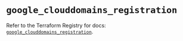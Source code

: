 # `google_clouddomains_registration`

Refer to the Terraform Registry for docs: [`google_clouddomains_registration`](https://registry.terraform.io/providers/hashicorp/google/5.15.0/docs/resources/clouddomains_registration).
